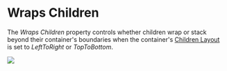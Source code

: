 # Wraps Children

The _Wraps Children_ property controls whether children wrap or stack beyond their container's boundaries when the container's [Children Layout](https://github.com/vchelaru/Gum/tree/8c293a405185cca0e819b810220de684b436daf9/docs/Gum%20Elements/General%20Properties/Children%20Layout/README.md) is set to _LeftToRight_ or _TopToBottom_.

![](<../../.gitbook/assets/WrapsChildren (1).gif>)

